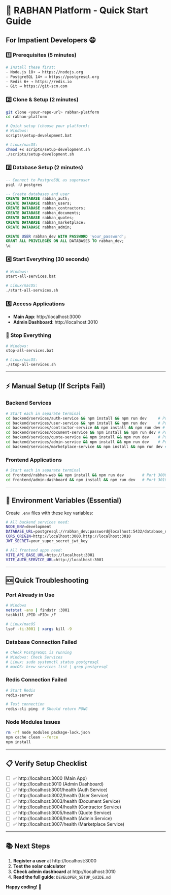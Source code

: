 # 🚀 RABHAN Platform - Quick Start Guide

## For Impatient Developers 😄

### 1️⃣ **Prerequisites (5 minutes)**
```bash
# Install these first:
- Node.js 18+ → https://nodejs.org
- PostgreSQL 14+ → https://postgresql.org  
- Redis 6+ → https://redis.io
- Git → https://git-scm.com
```

### 2️⃣ **Clone & Setup (2 minutes)**
```bash
git clone <your-repo-url> rabhan-platform
cd rabhan-platform

# Quick setup (choose your platform):
# Windows:
scripts\setup-development.bat

# Linux/macOS:
chmod +x scripts/setup-development.sh
./scripts/setup-development.sh
```

### 3️⃣ **Database Setup (2 minutes)**
```sql
-- Connect to PostgreSQL as superuser
psql -U postgres

-- Create databases and user
CREATE DATABASE rabhan_auth;
CREATE DATABASE rabhan_users;
CREATE DATABASE rabhan_contractors;
CREATE DATABASE rabhan_documents;
CREATE DATABASE rabhan_quotes;
CREATE DATABASE rabhan_marketplace;
CREATE DATABASE rabhan_admin;

CREATE USER rabhan_dev WITH PASSWORD 'your_password';
GRANT ALL PRIVILEGES ON ALL DATABASES TO rabhan_dev;
\q
```

### 4️⃣ **Start Everything (30 seconds)**
```bash
# Windows:
start-all-services.bat

# Linux/macOS:
./start-all-services.sh
```

### 5️⃣ **Access Applications**
- **Main App**: http://localhost:3000
- **Admin Dashboard**: http://localhost:3010

### 🛑 **Stop Everything**
```bash
# Windows:
stop-all-services.bat

# Linux/macOS:
./stop-all-services.sh
```

---

## ⚡ **Manual Setup (If Scripts Fail)**

### Backend Services
```bash
# Start each in separate terminal
cd backend/services/auth-service && npm install && npm run dev     # Port 3001
cd backend/services/user-service && npm install && npm run dev     # Port 3002  
cd backend/services/contractor-service && npm install && npm run dev # Port 3004
cd backend/services/document-service && npm install && npm run dev # Port 3003
cd backend/services/quote-service && npm install && npm run dev    # Port 3005
cd backend/services/admin-service && npm install && npm run dev    # Port 3006
cd backend/services/marketplace-service && npm install && npm run dev # Port 3007
```

### Frontend Applications
```bash
# Start each in separate terminal
cd frontend/rabhan-web && npm install && npm run dev        # Port 3000
cd frontend/admin-dashboard && npm install && npm run dev   # Port 3010
```

---

## 🔧 **Environment Variables (Essential)**

Create `.env` files with these key variables:

```bash
# All backend services need:
NODE_ENV=development
DATABASE_URL=postgresql://rabhan_dev:password@localhost:5432/database_name
CORS_ORIGIN=http://localhost:3000,http://localhost:3010
JWT_SECRET=your_super_secret_jwt_key

# All frontend apps need:
VITE_API_BASE_URL=http://localhost:3001
VITE_AUTH_SERVICE_URL=http://localhost:3001
```

---

## 🆘 **Quick Troubleshooting**

### Port Already in Use
```bash
# Windows
netstat -ano | findstr :3001
taskkill /PID <PID> /F

# Linux/macOS  
lsof -ti:3001 | xargs kill -9
```

### Database Connection Failed
```bash
# Check PostgreSQL is running
# Windows: Check Services
# Linux: sudo systemctl status postgresql
# macOS: brew services list | grep postgresql
```

### Redis Connection Failed
```bash
# Start Redis
redis-server

# Test connection
redis-cli ping  # Should return PONG
```

### Node Modules Issues
```bash
rm -rf node_modules package-lock.json
npm cache clean --force
npm install
```

---

## 📋 **Verify Setup Checklist**

- [ ] ✅ http://localhost:3000 (Main App)
- [ ] ✅ http://localhost:3010 (Admin Dashboard)  
- [ ] ✅ http://localhost:3001/health (Auth Service)
- [ ] ✅ http://localhost:3002/health (User Service)
- [ ] ✅ http://localhost:3003/health (Document Service)
- [ ] ✅ http://localhost:3004/health (Contractor Service)
- [ ] ✅ http://localhost:3005/health (Quote Service)
- [ ] ✅ http://localhost:3006/health (Admin Service)
- [ ] ✅ http://localhost:3007/health (Marketplace Service)

---

## 📚 **Next Steps**

1. **Register a user** at http://localhost:3000
2. **Test the solar calculator** 
3. **Check admin dashboard** at http://localhost:3010
4. **Read the full guide**: `DEVELOPER_SETUP_GUIDE.md`

**Happy coding! 🎉**